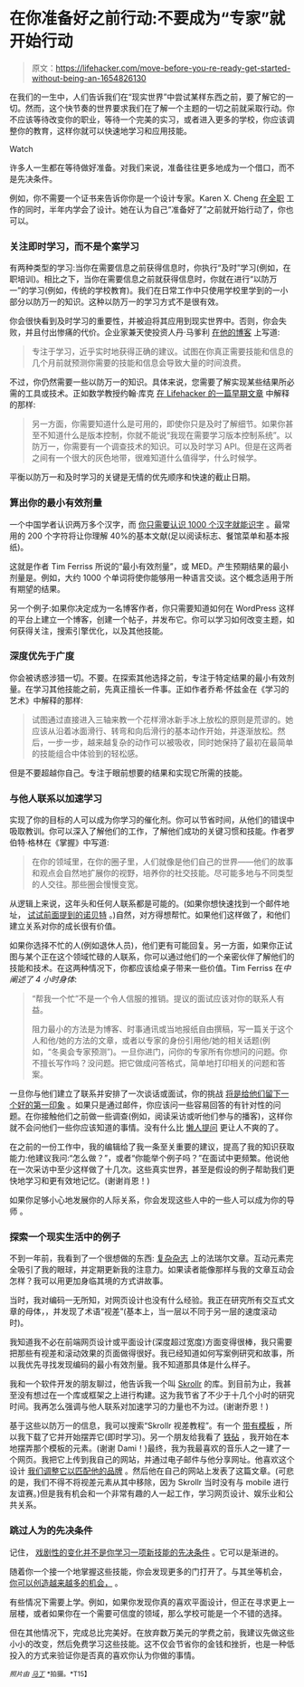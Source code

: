 # 在你准备好之前行动:不要成为“专家”就开始行动

> 原文：<https://lifehacker.com/move-before-you-re-ready-get-started-without-being-an-1654826130>

在我们的一生中，人们告诉我们在“现实世界”中尝试某样东西之前，要了解它的一切。然而，这个快节奏的世界要求我们在了解一个主题的一切之前就采取行动。你不应该等待改变你的职业，等待一个完美的实习，或者进入更多的学校，你应该调整你的教育，这样你就可以快速地学习和应用技能。

Watch

许多人一生都在等待做好准备。对我们来说，准备往往更多地成为一个借口，而不是先决条件。

例如，你不需要一个证书来告诉你你是一个设计专家。Karen X. Cheng [在全职](http://www.karenx.com/blog/how-to-become-a-designer-without-going-to-design-school/) 工作的同时，半年内学会了设计。她在认为自己“准备好了”之前就开始行动了，你也可以。

### 关注即时学习，而不是个案学习

有两种类型的学习:当你在需要信息之前获得信息时，你执行“及时”学习(例如，在职培训)。相比之下，当你在需要信息之前就获得信息时，你就在进行“以防万一”的学习(例如，传统的学校教育)。我们在日常工作中只使用学校里学到的一小部分以防万一的知识。这种以防万一的学习方式不是很有效。

你会很快看到及时学习的重要性，并被迫将其应用到现实世界中。否则，你会失败，并且付出惨痛的代价。企业家兼天使投资人丹·马爹利 [在他的博客](http://blog.clarity.fm/crush-failure-own-your-success/) 上写道:

> 专注于学习，近乎实时地获得正确的建议。试图在你真正需要技能和信息的几个月前就预测你需要的技能和信息会导致大量的时间浪费。

不过，你仍然需要一些以防万一的知识。具体来说，您需要了解实现某些结果所必需的工具或技术。正如数学教授约翰·库克 [在 Lifehacker 的一篇早期文章](https://lifehacker.com/learning-just-in-case-versus-just-in-time-5486247) 中解释的那样:

> 另一方面，你需要知道什么是可用的，即使你只是及时了解细节。如果你甚至不知道什么是版本控制，你就不能说“我现在需要学习版本控制系统”。以防万一，你需要有一个调查技术的知识。可以及时学习 API。但是在这两者之间有一个很大的灰色地带，很难知道什么值得学，什么时候学。

平衡以防万一和及时学习的关键是无情的优先顺序和快速的截止日期。

### 算出你的最小有效剂量

一个中国学者认识两万多个汉字，而 [你只需要认识 1000 个汉字就能识字](http://www.ted.com/talks/shaolan_learn_to_read_chinese_with_ease#t-71989) 。最常用的 200 个字符将让你理解 40%的基本文献(足以阅读标志、餐馆菜单和基本报纸)。

这就是作者 Tim Ferriss 所说的“最小有效剂量”，或 MED。产生预期结果的最小剂量是。例如，大约 1000 个单词将使你能够用一种语言交谈。这个概念适用于所有期望的结果。

另一个例子:如果你决定成为一名博客作者，你只需要知道如何在 WordPress 这样的平台上建立一个博客，创建一个帖子，并发布它。你可以学习如何改变主题，如何获得关注，搜索引擎优化，以及其他技能。

### 深度优先于广度

你会被诱惑涉猎一切。不要。在探索其他选择之前，专注于特定结果的最小有效剂量。在学习其他技能之前，先真正擅长一件事。正如作者乔希·怀兹金在《学习的艺术》中解释的那样:

> 试图通过直接进入三轴来教一个花样滑冰新手冰上放松的原则是荒谬的。她应该从沿着冰面滑行、转弯和向后滑行的基本动作开始，并逐渐放松。然后，一步一步，越来越复杂的动作可以被吸收，同时她保持了最初在最简单的技能组合中体验到的轻松感。

但是不要超越你自己。专注于眼前想要的结果和实现它所需的技能。

### 与他人联系以加速学习

实现了你的目标的人可以成为你学习的催化剂。你可以节省时间，从他们的错误中吸取教训。你可以深入了解他们的工作，了解他们成功的关键习惯和技能。作者罗伯特·格林在《掌握》中写道:

> 在你的领域里，在你的圈子里，人们就像是他们自己的世界——他们的故事和观点会自然地扩展你的视野，培养你的社交技能。尽可能多地与不同类型的人交往。那些圈会慢慢变宽。

从逻辑上来说，这年头和任何人联系都是可能的。(如果你想快速找到一个邮件地址， [试试前面提到的诺贝特](http://lifehacker.com/norbert-finds-and-verifies-peoples-email-addresses-1653163235) 。)自然，对方得想帮忙。如果他们这样做了，和他们建立关系对你的成长很有价值。

如果你选择不忙的人(例如退休人员)，他们更有可能回复。另一方面，如果你正试图与某个正在这个领域忙碌的人联系，你可以通过他们的一个亲密伙伴了解他们的技能和技术。在这两种情况下，你都应该给桌子带来一些价值。Tim Ferriss 在*中阐述了 4 小时身体*:

> “帮我一个忙”不是一个令人信服的推销。提议的面试应该对你的联系人有益。
> 
> 阻力最小的方法是为博客、时事通讯或当地报纸自由撰稿，写一篇关于这个人和他/她的方法的文章，或者以专家的身份引用他/她的相关话题(例如，“冬奥会专家预测”)。一旦你进门，问你的专家所有你想问的问题。你不擅长写作吗？没问题。把它做成问答格式，简单地打印相关的问题和答案。

一旦你与他们建立了联系并安排了一次谈话或面试，你的挑战 [将是给他们留下一个好的第一印象](http://99u.com/articles/23931/how-to-build-your-personal-network-from-scratch) 。如果只是通过邮件，你应该问一些容易回答的有针对性的问题。在你接触他们之前做一些调查(例如，阅读采访或听他们参与的播客)，这样你就不会问他们一些你应该知道的事情。没有什么比 [懒人提问](http://maplebutter.com/get-rid-of-lazy-questions-once-and-for-all/) 更让人不爽的了。

在之前的一份工作中，我的编辑给了我一条至关重要的建议，提高了我的知识获取能力:他建议我问:“怎么做？”，或者“你能举个例子吗？”在面试中更频繁。他说他在一次采访中至少这样做了十几次。这些真实世界，甚至是假设的例子帮助我们更快地学习和更有效地记忆。(谢谢肖恩！)

如果你足够小心地发展你的人际关系，你会发现这些人中的一些人可以成为你的导师 。

### 探索一个现实生活中的例子

不到一年前，我看到了一个很想做的东西: [复杂杂志](http://ca.complex.com/covers/pharrell-williams-interview-gravitational-pull-2013-cover-story/) 上的法瑞尔文章。互动元素完全吸引了我的眼球，并定期更新我的注意力。如果读者能像那样与我的文章互动会怎样？我可以用更加身临其境的方式讲故事。

当时，我对编码一无所知，对网页设计也没有什么经验。我正在研究所有交互式文章的母体，，并发现了术语“视差”(基本上，当一层以不同于另一层的速度滚动时)。

我知道我不必在前端网页设计或平面设计(深度超过宽度)方面变得很棒，我只需要把那些有视差和滚动效果的页面做得很好。我已经知道如何写案例研究和故事，所以我优先寻找发现编码的最小有效剂量。我不知道那具体是什么样子。

我和一个软件开发的朋友聊过，他告诉我一个叫 [Skrollr](https://github.com/Prinzhorn/skrollr) 的库。到目前为止，我甚至没有想过在一个库或框架之上进行构建。这为我节省了不少于十几个小时的研究时间。我再怎么强调与他人联系对加速学习的力量也不为过。(谢谢乔恩！)

基于这些以防万一的信息，我可以搜索“Skrollr 视差教程”。有一个 [带有模板](http://webdesign.tutsplus.com/tutorials/jazz-up-a-static-webpage-with-subtle-parallax--webdesign-10195) ，所以我下载了它并开始摆弄它(即时学习)。另一个朋友给我看了 [铁砧](http://anvilformac.com/) ，我开始在本地摆弄那个模板的元素。(谢谢 Dami！)最终，我为我最喜欢的音乐人之一建了一个网页。我把它上传到我自己的网站，并通过电子邮件与他分享网址。他喜欢这个设计 [我们调整它以匹配他的品牌](http://disruptivemultimedia.com/pages/artists/) 。然后他在自己的网站上发表了这篇文章。(可悲的是，我们不得不将视差元素从其中移除，因为 Skrollr 当时没有与 mobile 进行友谊赛。)但是我有机会和一个非常有趣的人一起工作，学习网页设计、娱乐业和公共关系。

### 跳过人为的先决条件

记住， [戏剧性的变化并不是你学习一项新技能的先决条件](https://lifehacker.com/how-extreme-reach-barriers-keep-you-from-improving-yo-1652055351) 。它可以是渐进的。

随着你一个接一个地掌握这些技能，你会发现更多的门打开了。与其坐等机会， [你可以创造越来越多的机会，](https://lifehacker.com/instead-of-waiting-for-the-perfect-opportunities-creat-1653846382) 。

有些情况下需要上学。例如，如果你发现你真的喜欢平面设计，但正在寻求更上一层楼，或者如果你在一个需要可信度的领域，那么学校可能是一个不错的选择。

但在其他情况下，完成总比完美好。在放弃数万美元的学费之前，我建议先做这些小小的改变，然后免费学习这些技能。这不仅会节省你的金钱和挫折，也是一种低投入的方式来验证你是否真的喜欢你认为你做的事情。

*<small>照片由</small>* [*<small>马丁</small>*](http://www.flickr.com/photos/suckamc/1266268216) <small>*拍摄。*T15】</small>